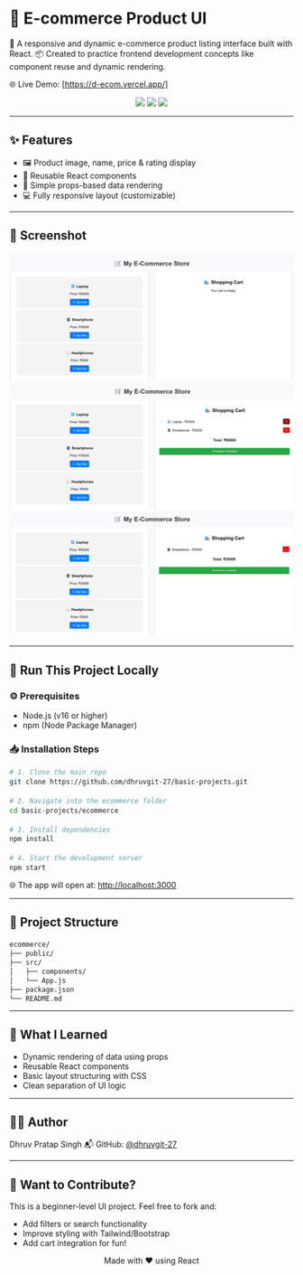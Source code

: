 # 🛒 E-commerce Product UI

🧾 A responsive and dynamic e-commerce product listing interface built with React.
📦 Created to practice frontend development concepts like component reuse and dynamic rendering.

🌐 Live Demo: [https://d-ecom.vercel.app/]

<div align="center">
  <img src="https://img.shields.io/badge/Tech-React-blue?style=flat-square" />
  <img src="https://img.shields.io/badge/Level-Beginner-green?style=flat-square" />
  <img src="https://img.shields.io/badge/Status-Completed-success?style=flat-square" />
</div>

---

## ✨ Features

* 🖼️ Product image, name, price & rating display
* 🧩 Reusable React components
* 🧠 Simple props-based data rendering
* 💻 Fully responsive layout (customizable)

---

## 📸 Screenshot

![App Screenshot](./ecom1.png)
![App Screenshot](./ecom2.png)
![App Screenshot](./ecom3.png)

---

## 🚀 Run This Project Locally

### ⚙️ Prerequisites

* Node.js (v16 or higher)
* npm (Node Package Manager)

### 📥 Installation Steps

```bash
# 1. Clone the main repo
git clone https://github.com/dhruvgit-27/basic-projects.git

# 2. Navigate into the ecommerce folder
cd basic-projects/ecommerce

# 3. Install dependencies
npm install

# 4. Start the development server
npm start
```

🌐 The app will open at: [http://localhost:3000](http://localhost:3000)

---

## 📁 Project Structure

```
ecommerce/
├── public/
├── src/
│   ├── components/
│   └── App.js
├── package.json
└── README.md
```

---

## 🧠 What I Learned

* Dynamic rendering of data using props
* Reusable React components
* Basic layout structuring with CSS
* Clean separation of UI logic

---

## 👨‍💻 Author

Dhruv Pratap Singh
📬 GitHub: [@dhruvgit-27](https://github.com/dhruvgit-27)

---

## 💬 Want to Contribute?

This is a beginner-level UI project. Feel free to fork and:

* Add filters or search functionality
* Improve styling with Tailwind/Bootstrap
* Add cart integration for fun!

<p align="center"> Made with ❤️ using React </p>
